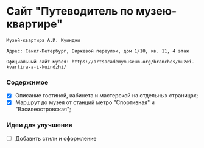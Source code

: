 <!-- <h1>Заголовок</h1> -->
# Сайт "Путеводитель по музею-квартире"

`Музей-квартира А.И. Куинджи`

`Адрес: Санкт-Петербург, Биржевой переулок, дом 1/10, кв. 11, 4 этаж`

`Официальный сайт музея: https://artsacademymuseum.org/branches/muzei-kvartira-a-i-kuindzhi/`

### Содержимое

- [x] Описание гостиной, кабинета и мастерской на отдельных страницах;
- [x] Маршрут до музея от станций метро "Спортивная" и "Василеостровская";
  
### Идеи для улучшения
- [ ] Добавить стили и оформление
